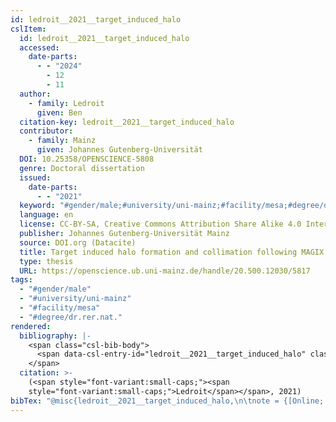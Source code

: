 ```yaml
---
id: ledroit__2021__target_induced_halo
cslItem:
  id: ledroit__2021__target_induced_halo
  accessed:
    date-parts:
      - - "2024"
        - 12
        - 11
  author:
    - family: Ledroit
      given: Ben
  citation-key: ledroit__2021__target_induced_halo
  contributor:
    - family: Mainz
      given: Johannes Gutenberg-Universität
  DOI: 10.25358/OPENSCIENCE-5808
  genre: Doctoral dissertation
  issued:
    date-parts:
      - - "2021"
  keyword: "#gender/male;#university/uni-mainz;#facility/mesa;#degree/dr.rer.nat."
  language: en
  license: CC-BY-SA, Creative Commons Attribution Share Alike 4.0 International
  publisher: Johannes Gutenberg-Universität Mainz
  source: DOI.org (Datacite)
  title: Target induced halo formation and collimation following MAGIX at MESA
  type: thesis
  URL: https://openscience.ub.uni-mainz.de/handle/20.500.12030/5817
tags:
  - "#gender/male"
  - "#university/uni-mainz"
  - "#facility/mesa"
  - "#degree/dr.rer.nat."
rendered:
  bibliography: |-
    <span class="csl-bib-body">
      <span data-csl-entry-id="ledroit__2021__target_induced_halo" class="csl-entry"><span class='author-bib'>Ledroit</span>. <span class='date-bib'>(2021)</span>. <span class='title'><i><b><span style="font-style:normal;">Target induced halo formation and collimation following MAGIX at MESA</span></b></i></span> [Doctoral dissertation, Johannes Gutenberg-Universität Mainz]. <span class='URL'><a href='https://doi.org/10.25358/OPENSCIENCE-5808'>LINK</a></span></span>
    </span>
  citation: >-
    (<span style="font-variant:small-caps;"><span
    style="font-variant:small-caps;">Ledroit</span></span>, 2021)
bibTex: "@misc{ledroit__2021__target_induced_halo,\n\tnote = {[Online; accessed 2024-12-11]},\n\tauthor = {Ledroit, Ben},\n\tdoi = {10.25358/OPENSCIENCE-5808},\n\tyear = {2021},\n\tschool = {Johannes Gutenberg-Universit{\\\" a}t Mainz},\n\ttitle = {Target induced halo formation and collimation following {MAGIX} at {MESA}},\n\ttype = {Doctoral dissertation},\n\turl = {https://openscience.ub.uni-mainz.de/handle/20.500.12030/5817},\n}\n\n"
---
```

